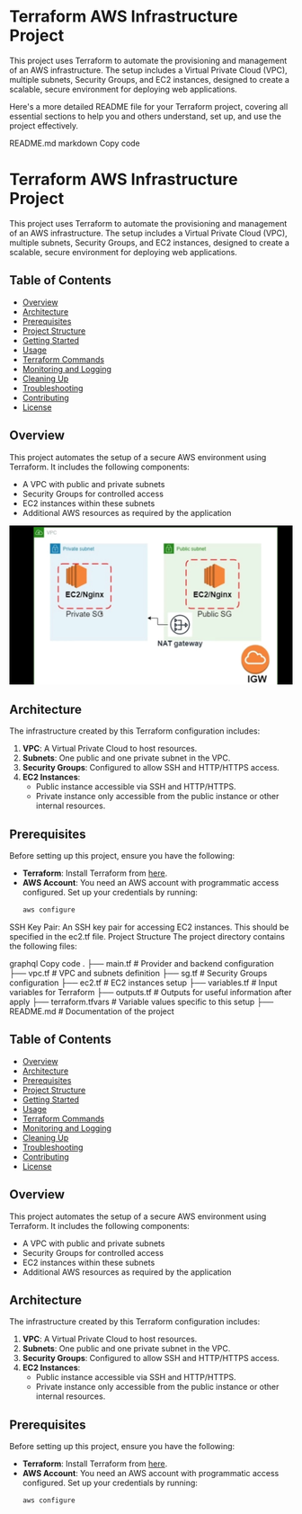 # Terraform AWS Infrastructure Project

This project uses Terraform to automate the provisioning and management of an AWS infrastructure. The setup includes a Virtual Private Cloud (VPC), multiple subnets, Security Groups, and EC2 instances, designed to create a scalable, secure environment for deploying web applications.


Here's a more detailed README file for your Terraform project, covering all essential sections to help you and others understand, set up, and use the project effectively.

README.md
markdown
Copy code
# Terraform AWS Infrastructure Project

This project uses Terraform to automate the provisioning and management of an AWS infrastructure. The setup includes a Virtual Private Cloud (VPC), multiple subnets, Security Groups, and EC2 instances, designed to create a scalable, secure environment for deploying web applications.

## Table of Contents

- [Overview](#overview)
- [Architecture](#architecture)
- [Prerequisites](#prerequisites)
- [Project Structure](#project-structure)
- [Getting Started](#getting-started)
- [Usage](#usage)
- [Terraform Commands](#terraform-commands)
- [Monitoring and Logging](#monitoring-and-logging)
- [Cleaning Up](#cleaning-up)
- [Troubleshooting](#troubleshooting)
- [Contributing](#contributing)
- [License](#license)

## Overview

This project automates the setup of a secure AWS environment using Terraform. It includes the following components:
- A VPC with public and private subnets
- Security Groups for controlled access
- EC2 instances within these subnets
- Additional AWS resources as required by the application

![Terraform AWS Architecture](terraform-project.png)


## Architecture

The infrastructure created by this Terraform configuration includes:
1. **VPC**: A Virtual Private Cloud to host resources.
2. **Subnets**: One public and one private subnet in the VPC.
3. **Security Groups**: Configured to allow SSH and HTTP/HTTPS access.
4. **EC2 Instances**: 
   - Public instance accessible via SSH and HTTP/HTTPS.
   - Private instance only accessible from the public instance or other internal resources.

## Prerequisites

Before setting up this project, ensure you have the following:

- **Terraform**: Install Terraform from [here](https://www.terraform.io/downloads.html).
- **AWS Account**: You need an AWS account with programmatic access configured. Set up your credentials by running:
  ```bash
  aws configure
SSH Key Pair: An SSH key pair for accessing EC2 instances. This should be specified in the ec2.tf file.
Project Structure
The project directory contains the following files:

graphql
Copy code
.
├── main.tf              # Provider and backend configuration
├── vpc.tf               # VPC and subnets definition
├── sg.tf                # Security Groups configuration
├── ec2.tf               # EC2 instances setup
├── variables.tf         # Input variables for Terraform
├── outputs.tf           # Outputs for useful information after apply
├── terraform.tfvars     # Variable values specific to this setup
├── README.md            # Documentation of the project

## Table of Contents

- [Overview](#overview)
- [Architecture](#architecture)
- [Prerequisites](#prerequisites)
- [Project Structure](#project-structure)
- [Getting Started](#getting-started)
- [Usage](#usage)
- [Terraform Commands](#terraform-commands)
- [Monitoring and Logging](#monitoring-and-logging)
- [Cleaning Up](#cleaning-up)
- [Troubleshooting](#troubleshooting)
- [Contributing](#contributing)
- [License](#license)

## Overview

This project automates the setup of a secure AWS environment using Terraform. It includes the following components:
- A VPC with public and private subnets
- Security Groups for controlled access
- EC2 instances within these subnets
- Additional AWS resources as required by the application

## Architecture

The infrastructure created by this Terraform configuration includes:
1. **VPC**: A Virtual Private Cloud to host resources.
2. **Subnets**: One public and one private subnet in the VPC.
3. **Security Groups**: Configured to allow SSH and HTTP/HTTPS access.
4. **EC2 Instances**: 
   - Public instance accessible via SSH and HTTP/HTTPS.
   - Private instance only accessible from the public instance or other internal resources.

## Prerequisites

Before setting up this project, ensure you have the following:

- **Terraform**: Install Terraform from [here](https://www.terraform.io/downloads.html).
- **AWS Account**: You need an AWS account with programmatic access configured. Set up your credentials by running:
  ```bash
  aws configure
